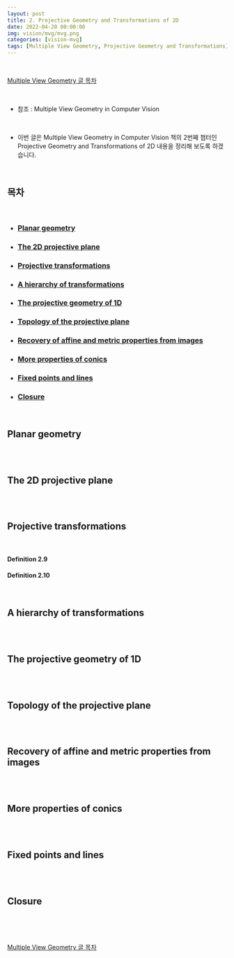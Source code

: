 ```yaml
---
layout: post
title: 2. Projective Geometry and Transformations of 2D
date: 2022-04-20 00:00:00
img: vision/mvg/mvg.png
categories: [vision-mvg] 
tags: [Multiple View Geometry, Projective Geometry and Transformations] # add tag
---
```


<br>

[Multiple View Geometry 글 목차](https://gaussian37.github.io/vision-mvg-table/)

<br>

- 참조 : Multiple View Geometry in Computer Vision

<br>

- 이번 글은 Multiple View Geometry in Computer Vision 책의 2번째 챕터인 Projective Geometry and Transformations of 2D 내용을 정리해 보도록 하겠습니다.

<br>

## **목차**

<br>

- ### [Planar geometry](#planar-geometry-1)
- ### [The 2D projective plane](#the-2d-projective-plane-1)
- ### [Projective transformations](#projective-transformations-1)
- ### [A hierarchy of transformations](#a-hierarchy-of-transformations-1)
- ### [The projective geometry of 1D](#the-projective-geometry-of-1d-1)
- ### [Topology of the projective plane](#the-projective-geometry-of-1d-1)
- ### [Recovery of affine and metric properties from images](#recovery-of-affine-and-metric-properties-from-images-1)
- ### [More properties of conics](#more-properties-of-conics-1)
- ### [Fixed points and lines](#fixed-points-and-lines-1)
- ### [Closure](#closure-1)

<br>

## **Planar geometry**

<br>


<br>


## **The 2D projective plane**

<br>


<br>


## **Projective transformations**

<br>

#### **Definition 2.9** 

#### **Definition 2.10** 
 

<br>


## **A hierarchy of transformations**

<br>


<br>


## **The projective geometry of 1D**

<br>


<br>


## **Topology of the projective plane**

<br>


<br>


## **Recovery of affine and metric properties from images**

<br>


<br>


## **More properties of conics**

<br>


<br>


## **Fixed points and lines**

<br>


<br>


## **Closure**

<br>


<br>

<br>

[Multiple View Geometry 글 목차](https://gaussian37.github.io/vision-mvg-table/)

<br>